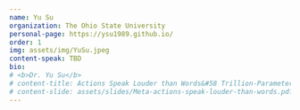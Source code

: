 ```yaml
---
name: Yu Su
organization: The Ohio State University
personal-page: https://ysu1989.github.io/
order: 1
img: assets/img/YuSu.jpeg
content-speak: TBD
bio: 
# <b>Dr. Yu Su</b> 
# content-title: Actions Speak Louder than Words&#58 Trillion-Parameter Sequential Transducers for Generative Recommendations
# content-slide: assets/slides/Meta-actions-speak-louder-than-words.pdf
---
```

